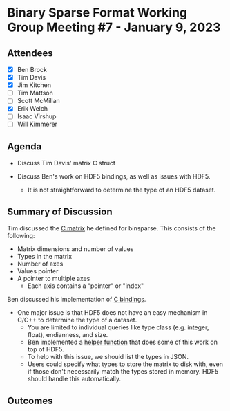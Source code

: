 # Binary Sparse Format Working Group Meeting #7 - January 9, 2023

## Attendees
- [X] Ben Brock
- [X] Tim Davis
- [X] Jim Kitchen
- [ ] Tim Mattson
- [ ] Scott McMillan
- [X] Erik Welch
- [ ] Isaac Virshup
- [ ] Will Kimmerer

## Agenda

- Discuss Tim Davis' matrix C struct

- Discuss Ben's work on HDF5 bindings, as well as issues with HDF5.
  * It is not straightforward to determine the type of an HDF5 dataset.

## Summary of Discussion

Tim discussed the [C matrix](https://github.com/GraphBLAS/binsparse-reference-impl/blob/main/include/binsparse/c_bindings/binsparse_matrix.h) he defined for binsparse.  This consists of the following:
  - Matrix dimensions and number of values
  - Types in the matrix
  - Number of axes
  - Values pointer
  - A pointer to multiple axes
    * Each axis contains a "pointer" or "index"

Ben discussed his implementation of [C bindings](https://github.com/GraphBLAS/binsparse-reference-impl/blob/main/include/binsparse/c_bindings/bc_read_matrix.hpp).

 - One major issue is that HDF5 does not have an easy mechanism in C/C++ to determine the type of a dataset.
   * You are limited to individual queries like type class (e.g. integer, float), endianness, and size.
   * Ben implemented a [helper function](https://github.com/GraphBLAS/binsparse-reference-impl/blob/main/include/binsparse/hdf5_tools.hpp#L77) that does some of this work on top of HDF5.
   * To help with this issue, we should list the types in JSON.
   * Users could specify what types to store the matrix to disk with, even if those don't necessarily match the types stored in memory.  HDF5 should handle this automatically.

## Outcomes
